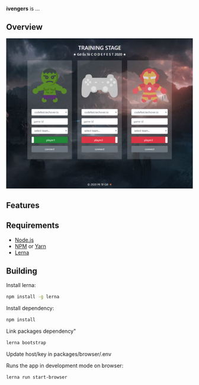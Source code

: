 **ivengers** is ...

## Overview

![capture](./resources/capture.png)

## Features

## Requirements
* [Node.js](https://nodejs.org/)
* [NPM](https://docs.npmjs.com/cli/v6/commands/npm-install/) or [Yarn](https://yarnpkg.com/)
* [Lerna](https://lerna.js.org/)

## Building

Install lerna:
```bash
npm install -g lerna
```

Install dependency:
```bash
npm install
```

Link packages dependency"
```bash
lerna bootstrap
```

Update host/key in packages/browser/.env

Runs the app in development mode on browser:
```bash
lerna run start-browser
```
